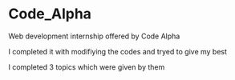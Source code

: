 # Code_Alpha

Web development internship offered by Code Alpha  

I completed it with modifiying the codes and tryed to give my best

I completed 3 topics which were given by them 
